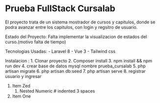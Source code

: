 # Prueba FullStack Cursalab 

El proyecto trata de un sistema mostrador de cursos y capitulos, donde se podra avanzar entre los capitulos,
con login y regsitro de usuario.

Estado del Proyecto: Falta implementar la visualizacion de estados del curso.(motivo falta de tiempo)

Tecnologias Usadas:
    - Laravel 8
    - Vue 3
    - Tailwind css

Instalacion :
    1.  Clonar proyecto
    2.  Composer install
    3.  npm install && npm run dev
    4.  crear base de datos mysql nombre prueba_cursalab
    5.  php artisan migrate
    6.  php artisan db:seed
    7.  php artisan serve
    8.  registrar usuario y ingresar 

1. Item Zed
   1. Nested Numeric # indented 3 spaces
2. Item One
